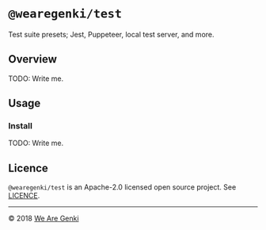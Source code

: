 # `@wearegenki/test`

Test suite presets; Jest, Puppeteer, local test server, and more.

## Overview

TODO: Write me.

## Usage

### Install

TODO: Write me.

## Licence

`@wearegenki/test` is an Apache-2.0 licensed open source project. See [LICENCE](https://github.com/WeAreGenki/test/blob/master/LICENCE).

-----

© 2018 [We Are Genki](https://wearegenki.com)
